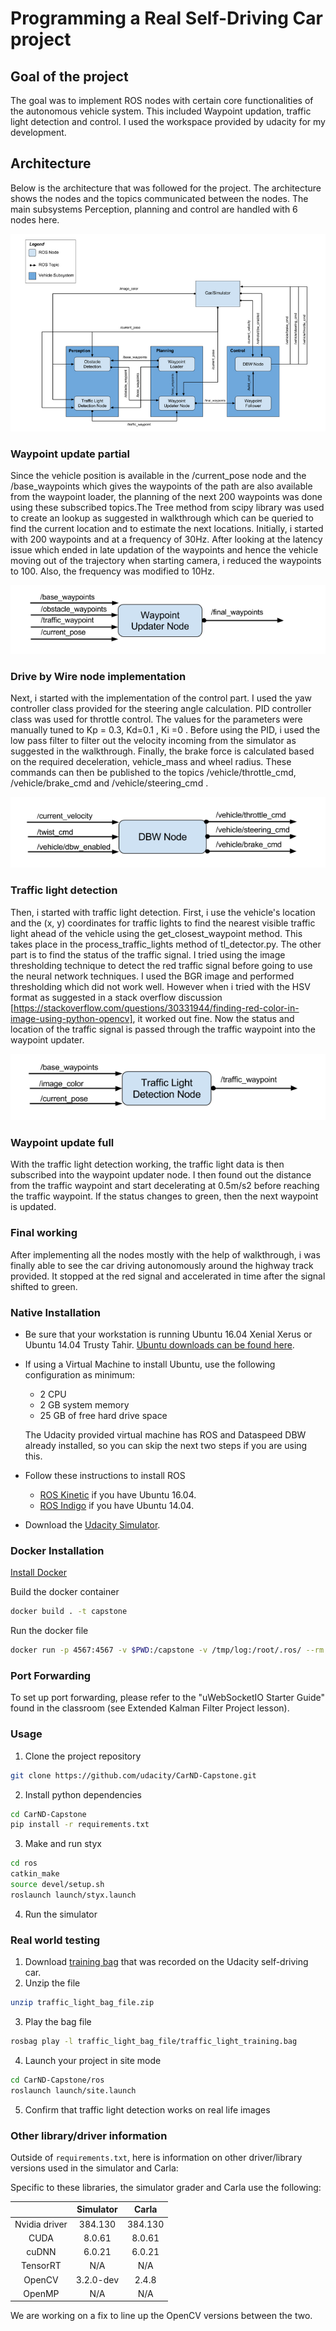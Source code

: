 # Programming a Real Self-Driving Car project

## Goal of the project

The goal was to implement ROS nodes with certain core functionalities of the autonomous vehicle system. This included Waypoint updation, traffic light detection and control. I used the workspace provided by udacity for my development.

[//]: # (Image References)

[image1]: ./examples/architecture.png "Architecture"
[image2]: ./examples/waypoint_updater.png "Waypoint Updater"
[image3]: ./examples/dbw_node.png "Drive by Wire"
[image4]: ./examples/tl_detection.png "Traffic Light detection"

## Architecture

Below is the architecture that was followed for the project. The architecture shows the nodes and the topics communicated between the nodes.
The main subsystems Perception, planning and control are handled with 6 nodes here.

![alt text][image1]

### Waypoint update partial

Since the vehicle position is available in the /current_pose node and the /base_waypoints which gives the waypoints of the path are also available from the waypoint loader, the planning of the next 200 waypoints was done using these subscribed topics.The Tree method from scipy library was used to create an lookup as suggested in walkthrough which can be queried to find the current location and to estimate the next locations. Initially, i started with 200 waypoints and at a frequency of 30Hz. After looking at the latency issue which ended in late updation of the waypoints and hence the vehicle moving out of the trajectory when starting camera, i reduced the waypoints to 100. Also, the frequency was modified to 10Hz. 

![alt text][image2]

### Drive by Wire node implementation

Next, i started with the implementation of the control part. I used the yaw controller class provided for the steering angle calculation.
PID controller class was used for throttle control. The values for the parameters were manually tuned to Kp = 0.3, Kd=0.1 , Ki =0 . Before using the PID, i used the low pass filter to filter out the velocity incoming from the simulator as suggested in the walkthrough.
Finally, the brake force is calculated based on the required deceleration, vehicle_mass and wheel radius.  These commands can then be published to the topics /vehicle/throttle_cmd, /vehicle/brake_cmd and /vehicle/steering_cmd .

![alt text][image3]

### Traffic light detection

Then, i started with traffic light detection. First, i use the vehicle's location and the (x, y) coordinates for traffic lights to find the nearest visible traffic light ahead of the vehicle using the get_closest_waypoint method. This takes place in the process_traffic_lights method of tl_detector.py. The other part is to find the status of the traffic signal. I tried using the image thresholding technique to detect the red traffic signal before going to use the neural network techniques. I used the BGR image and performed thresholding which did not work well. However when i tried with the HSV format as suggested in a stack overflow discussion [https://stackoverflow.com/questions/30331944/finding-red-color-in-image-using-python-opencv], it worked out fine. Now the status and location of the traffic signal is passed through the traffic waypoint into the waypoint updater. 

![alt text][image4]

### Waypoint update full

With the traffic light detection working, the traffic light data is then subscribed into the waypoint updater node. I then found out the distance from the traffic waypoint and start decelerating at 0.5m/s2 before reaching the traffic waypoint. If the status changes to green, then the next waypoint is updated.

### Final working

After implementing all the nodes mostly with the help of walkthrough, i was finally able to see the car driving autonomously around the highway track provided. It stopped at the red signal and accelerated in time after the signal shifted to green.


### Native Installation

* Be sure that your workstation is running Ubuntu 16.04 Xenial Xerus or Ubuntu 14.04 Trusty Tahir. [Ubuntu downloads can be found here](https://www.ubuntu.com/download/desktop).
* If using a Virtual Machine to install Ubuntu, use the following configuration as minimum:
  * 2 CPU
  * 2 GB system memory
  * 25 GB of free hard drive space

  The Udacity provided virtual machine has ROS and Dataspeed DBW already installed, so you can skip the next two steps if you are using this.

* Follow these instructions to install ROS
  * [ROS Kinetic](http://wiki.ros.org/kinetic/Installation/Ubuntu) if you have Ubuntu 16.04.
  * [ROS Indigo](http://wiki.ros.org/indigo/Installation/Ubuntu) if you have Ubuntu 14.04.
* Download the [Udacity Simulator](https://github.com/udacity/CarND-Capstone/releases).

### Docker Installation
[Install Docker](https://docs.docker.com/engine/installation/)

Build the docker container
```bash
docker build . -t capstone
```

Run the docker file
```bash
docker run -p 4567:4567 -v $PWD:/capstone -v /tmp/log:/root/.ros/ --rm -it capstone
```

### Port Forwarding
To set up port forwarding, please refer to the "uWebSocketIO Starter Guide" found in the classroom (see Extended Kalman Filter Project lesson).

### Usage

1. Clone the project repository
```bash
git clone https://github.com/udacity/CarND-Capstone.git
```

2. Install python dependencies
```bash
cd CarND-Capstone
pip install -r requirements.txt
```
3. Make and run styx
```bash
cd ros
catkin_make
source devel/setup.sh
roslaunch launch/styx.launch
```
4. Run the simulator

### Real world testing
1. Download [training bag](https://s3-us-west-1.amazonaws.com/udacity-selfdrivingcar/traffic_light_bag_file.zip) that was recorded on the Udacity self-driving car.
2. Unzip the file
```bash
unzip traffic_light_bag_file.zip
```
3. Play the bag file
```bash
rosbag play -l traffic_light_bag_file/traffic_light_training.bag
```
4. Launch your project in site mode
```bash
cd CarND-Capstone/ros
roslaunch launch/site.launch
```
5. Confirm that traffic light detection works on real life images

### Other library/driver information
Outside of `requirements.txt`, here is information on other driver/library versions used in the simulator and Carla:

Specific to these libraries, the simulator grader and Carla use the following:

|        | Simulator | Carla  |
| :-----------: |:-------------:| :-----:|
| Nvidia driver | 384.130 | 384.130 |
| CUDA | 8.0.61 | 8.0.61 |
| cuDNN | 6.0.21 | 6.0.21 |
| TensorRT | N/A | N/A |
| OpenCV | 3.2.0-dev | 2.4.8 |
| OpenMP | N/A | N/A |

We are working on a fix to line up the OpenCV versions between the two.
